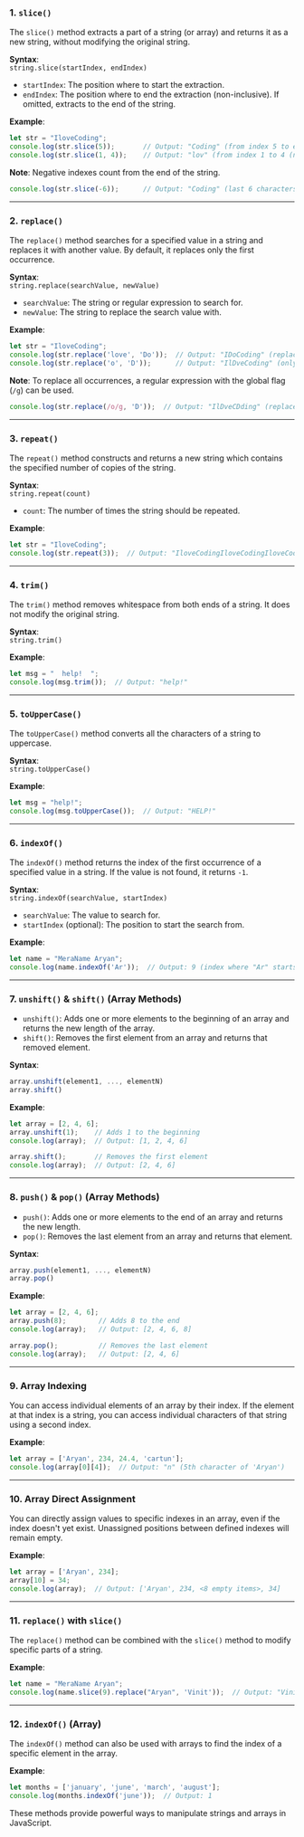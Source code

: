 ### 1. `slice()`
The `slice()` method extracts a part of a string (or array) and returns it as a new string, without modifying the original string.

**Syntax**:  
`string.slice(startIndex, endIndex)`  
- `startIndex`: The position where to start the extraction.
- `endIndex`: The position where to end the extraction (non-inclusive). If omitted, extracts to the end of the string.

**Example**:
```js
let str = "IloveCoding";
console.log(str.slice(5));       // Output: "Coding" (from index 5 to end)
console.log(str.slice(1, 4));    // Output: "lov" (from index 1 to 4 (non-inclusive))
```

**Note**: Negative indexes count from the end of the string.
```js
console.log(str.slice(-6));      // Output: "Coding" (last 6 characters)
```

---

### 2. `replace()`
The `replace()` method searches for a specified value in a string and replaces it with another value. By default, it replaces only the first occurrence.

**Syntax**:  
`string.replace(searchValue, newValue)`  
- `searchValue`: The string or regular expression to search for.
- `newValue`: The string to replace the search value with.

**Example**:
```js
let str = "IloveCoding";
console.log(str.replace('love', 'Do'));  // Output: "IDoCoding" (replaces 'love' with 'Do')
console.log(str.replace('o', 'D'));      // Output: "IlDveCoding" (only replaces the first 'o')
```

**Note**: To replace all occurrences, a regular expression with the global flag (`/g`) can be used.
```js
console.log(str.replace(/o/g, 'D'));  // Output: "IlDveCDding" (replaces all 'o's)
```

---

### 3. `repeat()`
The `repeat()` method constructs and returns a new string which contains the specified number of copies of the string.

**Syntax**:  
`string.repeat(count)`  
- `count`: The number of times the string should be repeated.

**Example**:
```js
let str = "IloveCoding";
console.log(str.repeat(3));  // Output: "IloveCodingIloveCodingIloveCoding"
```

---

### 4. `trim()`
The `trim()` method removes whitespace from both ends of a string. It does not modify the original string.

**Syntax**:  
`string.trim()`

**Example**:
```js
let msg = "  help!  ";
console.log(msg.trim());  // Output: "help!"
```

---

### 5. `toUpperCase()`
The `toUpperCase()` method converts all the characters of a string to uppercase.

**Syntax**:  
`string.toUpperCase()`

**Example**:
```js
let msg = "help!";
console.log(msg.toUpperCase());  // Output: "HELP!"
```

---

### 6. `indexOf()`
The `indexOf()` method returns the index of the first occurrence of a specified value in a string. If the value is not found, it returns `-1`.

**Syntax**:  
`string.indexOf(searchValue, startIndex)`  
- `searchValue`: The value to search for.
- `startIndex` (optional): The position to start the search from.

**Example**:
```js
let name = "MeraName Aryan";
console.log(name.indexOf('Ar'));  // Output: 9 (index where "Ar" starts)
```

---

### 7. `unshift()` & `shift()` (Array Methods)
- `unshift()`: Adds one or more elements to the beginning of an array and returns the new length of the array.
- `shift()`: Removes the first element from an array and returns that removed element.

**Syntax**:
```js
array.unshift(element1, ..., elementN)
array.shift()
```

**Example**:
```js
let array = [2, 4, 6];
array.unshift(1);    // Adds 1 to the beginning
console.log(array);  // Output: [1, 2, 4, 6]

array.shift();       // Removes the first element
console.log(array);  // Output: [2, 4, 6]
```

---

### 8. `push()` & `pop()` (Array Methods)
- `push()`: Adds one or more elements to the end of an array and returns the new length.
- `pop()`: Removes the last element from an array and returns that element.

**Syntax**:
```js
array.push(element1, ..., elementN)
array.pop()
```

**Example**:
```js
let array = [2, 4, 6];
array.push(8);        // Adds 8 to the end
console.log(array);   // Output: [2, 4, 6, 8]

array.pop();          // Removes the last element
console.log(array);   // Output: [2, 4, 6]
```

---

### 9. Array Indexing
You can access individual elements of an array by their index. If the element at that index is a string, you can access individual characters of that string using a second index.

**Example**:
```js
let array = ['Aryan', 234, 24.4, 'cartun'];
console.log(array[0][4]);  // Output: "n" (5th character of 'Aryan')
```

---

### 10. Array Direct Assignment
You can directly assign values to specific indexes in an array, even if the index doesn't yet exist. Unassigned positions between defined indexes will remain empty.

**Example**:
```js
let array = ['Aryan', 234];
array[10] = 34;
console.log(array);  // Output: ['Aryan', 234, <8 empty items>, 34]
```

---

### 11. `replace()` with `slice()`
The `replace()` method can be combined with the `slice()` method to modify specific parts of a string.

**Example**:
```js
let name = "MeraName Aryan";
console.log(name.slice(9).replace("Aryan", 'Vinit'));  // Output: "Vinit"
```

---

### 12. `indexOf()` (Array)
The `indexOf()` method can also be used with arrays to find the index of a specific element in the array.

**Example**:
```js
let months = ['january', 'june', 'march', 'august'];
console.log(months.indexOf('june'));  // Output: 1
```

These methods provide powerful ways to manipulate strings and arrays in JavaScript.
